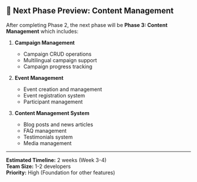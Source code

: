## 🚀 Next Phase Preview: Content Management

After completing Phase 2, the next phase will be **Phase 3: Content Management** which includes:

1. **Campaign Management**
   - Campaign CRUD operations
   - Multilingual campaign support
   - Campaign progress tracking

2. **Event Management**
   - Event creation and management
   - Event registration system
   - Participant management

3. **Content Management System**
   - Blog posts and news articles
   - FAQ management
   - Testimonials system
   - Media management

---

**Estimated Timeline:** 2 weeks (Week 3-4)  
**Team Size:** 1-2 developers  
**Priority:** High (Foundation for other features) 